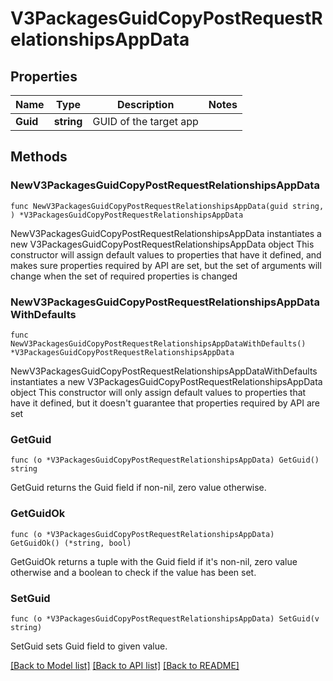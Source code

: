 # V3PackagesGuidCopyPostRequestRelationshipsAppData

## Properties

Name | Type | Description | Notes
------------ | ------------- | ------------- | -------------
**Guid** | **string** | GUID of the target app | 

## Methods

### NewV3PackagesGuidCopyPostRequestRelationshipsAppData

`func NewV3PackagesGuidCopyPostRequestRelationshipsAppData(guid string, ) *V3PackagesGuidCopyPostRequestRelationshipsAppData`

NewV3PackagesGuidCopyPostRequestRelationshipsAppData instantiates a new V3PackagesGuidCopyPostRequestRelationshipsAppData object
This constructor will assign default values to properties that have it defined,
and makes sure properties required by API are set, but the set of arguments
will change when the set of required properties is changed

### NewV3PackagesGuidCopyPostRequestRelationshipsAppDataWithDefaults

`func NewV3PackagesGuidCopyPostRequestRelationshipsAppDataWithDefaults() *V3PackagesGuidCopyPostRequestRelationshipsAppData`

NewV3PackagesGuidCopyPostRequestRelationshipsAppDataWithDefaults instantiates a new V3PackagesGuidCopyPostRequestRelationshipsAppData object
This constructor will only assign default values to properties that have it defined,
but it doesn't guarantee that properties required by API are set

### GetGuid

`func (o *V3PackagesGuidCopyPostRequestRelationshipsAppData) GetGuid() string`

GetGuid returns the Guid field if non-nil, zero value otherwise.

### GetGuidOk

`func (o *V3PackagesGuidCopyPostRequestRelationshipsAppData) GetGuidOk() (*string, bool)`

GetGuidOk returns a tuple with the Guid field if it's non-nil, zero value otherwise
and a boolean to check if the value has been set.

### SetGuid

`func (o *V3PackagesGuidCopyPostRequestRelationshipsAppData) SetGuid(v string)`

SetGuid sets Guid field to given value.



[[Back to Model list]](../README.md#documentation-for-models) [[Back to API list]](../README.md#documentation-for-api-endpoints) [[Back to README]](../README.md)


